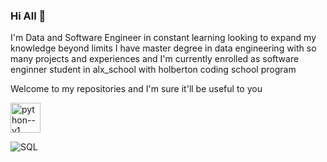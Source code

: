 ### Hi All 👋




I'm Data and Software Engineer in constant learning looking to expand my knowledge beyond limits I have master degree in data engineering with so many projects and experiences and  I'm currently enrolled as software enginner student in alx_school with holberton coding school program

Welcome to my repositories and I'm sure it'll be useful to you


<img width="48" height="48" src="https://img.icons8.com/color/48/python--v1.png" alt="python--v1"/>

![SQL](https://encrypted-tbn2.gstatic.com/images?q=tbn:ANd9GcQSnsUV2kkTJsKR6KXGb6nlF5SDui0qiuYz-wuNFO3lfWFlwDAB)


